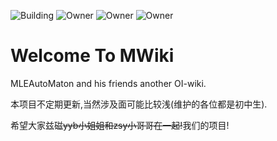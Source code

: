 ![Building](https://img.shields.io/badge/build-passing-brightgreen.svg)
![Owner](https://img.shields.io/badge/Maintainer-MLEAutoMaton-9cf.svg)
![Owner](https://img.shields.io/badge/Maintainer-ZCDHJ-blue.svg)
![Owner](https://img.shields.io/badge/Maintainer-water--mi-blueviolet.svg)

# Welcome To MWiki

MLEAutoMaton and his friends another OI-wiki.

本项目不定期更新,当然涉及面可能比较浅(维护的各位都是初中生).

希望大家兹磁~~yyb小姐姐和zsy小哥哥在一起!~~我们的项目!
